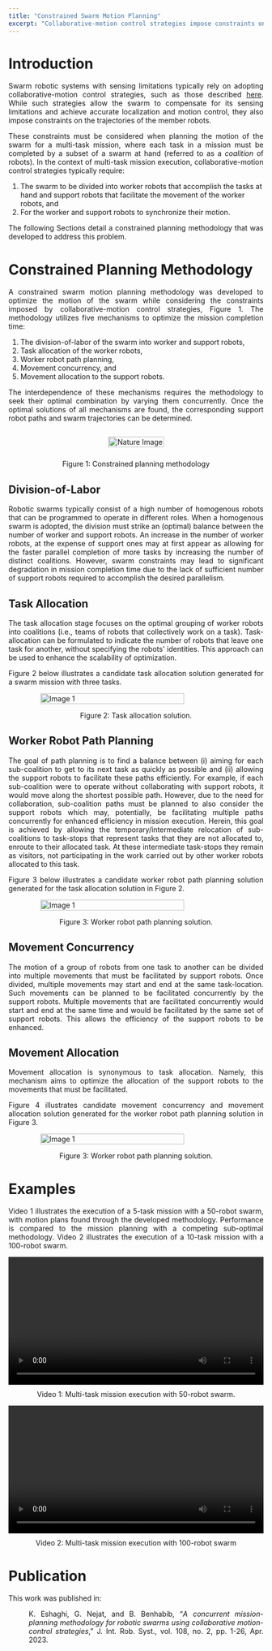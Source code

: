 ```yaml
---
title: "Constrained Swarm Motion Planning"
excerpt: "Collaborative-motion control strategies impose constraints on the motion of the swarm. In this project, I developed a motion planning methodology that considers these constraints while planning the swarm's motion."
---
```

<style>
p {
  text-align: justify;
}
</style>
# Introduction
Swarm robotic systems with sensing limitations typically rely on adopting collaborative-motion control strategies, such as those described <a href="{{ site.baseurl }}/software/collaborative-motion-control">here</a>. While such strategies allow the swarm to compensate for its sensing limitations and achieve accurate localization and motion control, they also impose constraints on the trajectories of the member robots. 

These constraints must be considered when planning the motion of the swarm for a multi-task mission, where each task in a mission must be completed by a subset of a swarm at hand (referred to as a <i>coalition</i> of robots). In the context of multi-task mission execution, collaborative-motion control strategies typically require:
1. The swarm to be divided into worker robots that accomplish the tasks at hand and support robots that facilitate the movement of the worker robots, and 
2. For the worker and support robots to synchronize their motion. 

The following Sections detail a constrained planning methodology that was developed to address this problem.

# Constrained Planning Methodology
A constrained swarm motion planning methodology was developed to optimize the motion of the swarm while considering the constraints imposed by collaborative-motion control strategies, Figure 1. The methodology utilizes five mechanisms to optimize the mission completion time: 
1. The division-of-labor of the swarm into worker and support robots, 
2. Task allocation of the worker robots, 
3. Worker robot path planning, 
4. Movement concurrency, and 
5. Movement allocation to the support robots. 

The interdependence of these mechanisms requires the methodology to seek their optimal combination by varying them concurrently. Once the optimal solutions of all mechanisms are found, the corresponding support robot paths and swarm trajectories can be determined. 

<div style="display: flex; justify-content: center;">
	<figure>
	  <img src="{{ site.baseurl }}/assets/images/files_constrained_planning/constrained_planning_method.jpg" alt="Nature Image" style="width: 100%">
	</figure>
</div>
<p style="margin-top: 10px; text-align: center;"> Figure 1: Constrained planning methodology </p>

## Division-of-Labor
Robotic swarms typically consist of a high number of homogenous robots that can be programmed to operate in different roles. When a homogenous swarm is adopted, the division must strike an (optimal) balance between the number of worker and support robots. An increase in the number of worker robots, at the expense of support ones may at first appear as allowing for the faster parallel completion of more tasks by increasing the number of distinct coalitions. However, swarm constraints may lead to significant degradation in mission completion time due to the lack of sufficient number of support robots required to accomplish the desired parallelism. 

## Task Allocation
The task allocation stage focuses on the optimal grouping of worker robots into coalitions (i.e., teams of robots that collectively work on a task). Task-allocation can be formulated to indicate the number of robots that leave one task for another, without specifying the robots' identities. This approach can be used to enhance the scalability of optimization.

Figure 2 below illustrates a candidate task allocation solution generated for a swarm mission with three tasks.

<div style="display: flex; flex-wrap: wrap; justify-content: space-around;">
<img src="{{ site.baseurl }}/assets/images/files_constrained_planning/task_allocation.jpg" alt="Image 1" style="width: 75%; align: middle;" >
</div>
<p style="text-align: center;">Figure 2: Task allocation solution.</p>

## Worker Robot Path Planning
The goal of path planning is to find a balance between (i) aiming for each sub-coalition to get to its next task as quickly as possible and (ii) allowing the support robots to facilitate these paths efficiently. For example, if each sub-coalition were to operate without collaborating with support robots, it would move along the shortest possible path. However, due to the need for collaboration, sub-coalition paths must be planned to also consider the support robots which may, potentially, be facilitating multiple paths concurrently for enhanced efficiency in mission execution. 
Herein, this goal is achieved by allowing the temporary/intermediate relocation of sub-coalitions to task-stops that represent tasks that they are not allocated to, enroute to their allocated task. At these intermediate task-stops they remain as visitors, not participating in the work carried out by other worker robots allocated to this task. 

Figure 3 below illustrates a candidate worker robot path planning solution generated for the task allocation solution in Figure 2.

<div style="display: flex; flex-wrap: wrap; justify-content: space-around;">
<img src="{{ site.baseurl }}/assets/images/files_constrained_planning/worker_paths.jpg" alt="Image 1" style="width: 75%; align: middle;" >
</div>
<p style="text-align: center;">Figure 3: Worker robot path planning solution.</p>

## Movement Concurrency
The motion of a group of robots from one task to another can be divided into multiple movements that must be facilitated by support robots. Once divided, multiple movements may start and end at the same task-location. Such movements can be planned to be facilitated concurrently by the support robots. Multiple movements that are facilitated concurrently would start and end at the same time and would be facilitated by the same set of support robots. This allows the efficiency of the support robots to be enhanced.

## Movement Allocation
Movement allocation is synonymous to task allocation. Namely, this mechanism aims to optimize the allocation of the support robots to the movements that must be facilitated. 

Figure 4 illustrates candidate movement concurrency and movement allocation solution generated for the worker robot path planning solution in Figure 3.

<div style="display: flex; flex-wrap: wrap; justify-content: space-around;">
<img src="{{ site.baseurl }}/assets/images/files_constrained_planning/movement_conc_alloc.jpg" alt="Image 1" style="width: 75%; align: middle;" >
</div>
<p style="text-align: center;">Figure 3: Worker robot path planning solution.</p>

# Examples
Video 1 illustrates the execution of a 5-task mission with a 50-robot swarm, with motion plans found through the developed methodology. Performance is compared to the mission planning with a competing sub-optimal methodology.
Video 2 illustrates the execution of a 10-task mission with a 100-robot swarm.

<div style="display: flex; justify-content: center;">
	<video width="100%" controls>
	  <source src="{{ site.baseurl }}/assets/images/files_constrained_planning/simple_example_video.mp4" type="video/mp4">
	  Sorry! Your browser does not support the video tag.
	</video>
</div>
<p style="margin-top: 10px; text-align: center;">Video 1: Multi-task mission execution with 50-robot swarm.</p>

<div style="display: flex; justify-content: center;">
	<video width="100%" controls>
	  <source src="{{ site.baseurl }}/assets/images/files_constrained_planning/complex_example_video.mp4" type="video/mp4">
	  Sorry! Your browser does not support the video tag.
	</video>
</div>
<p style="margin-top: 10px; text-align: center;">Video 2: Multi-task mission execution with 100-robot swarm</p>

# Publication
This work was published in:
<p style="padding-left: 40px;"> 
	K. Eshaghi, G. Nejat, and B. Benhabib, “<i>A concurrent mission-planning methodology for robotic swarms using collaborative motion-control strategies</i>,” J. Int. Rob. Syst., vol. 108, no. 2, pp. 1-26, Apr. 2023.
</p>
